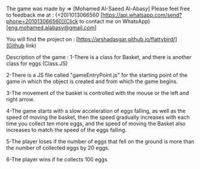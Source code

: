 The game was made by => [Mohamed Al-Saeed Al-Abasy]
Please feel free to feedback me at :
        (+20)1013066560 [https://api.whatsapp.com/send?phone=201013066560](Click to contact me on WhatsApp) 
                                [eng.mohamed.alabasy@gmail.com]


You will find the project on : [https://arshadasgar.github.io/flattybird/](Github link)  


Description of the game :
1-There is a class for Basket, and there is another class for eggs (Class.JS)

2-There is a JS file called "gameEntryPoint.js" for the starting point of the game in which the object is     created and from which the game begins.

3-The movement of the basket is controlled with the mouse or the left and right arrow.

4-The game starts with a slow acceleration of eggs falling, as well as the speed of moving the basket, then the speed gradually increases with each time you collect ten more eggs, and the speed of moving the Basket also increases to match the speed of the eggs falling.

5-The player loses if the number of eggs that fell on the ground is more than the number of collected eggs by 20 eggs.

6-The player wins if he collects 100 eggs
